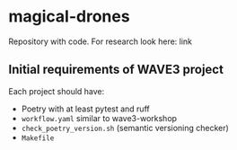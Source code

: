 # magical-drones
Repository with code. For research look here: link

## Initial requirements of WAVE3 project

Each project should have: 
- Poetry with at least pytest and ruff
- `workflow.yaml` similar to wave3-workshop
- `check_poetry_version.sh` (semantic versioning checker)
- `Makefile`
